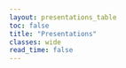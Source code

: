```yaml
---
layout: presentations_table
toc: false
title: "Presentations"
classes: wide
read_time: false
---
```



